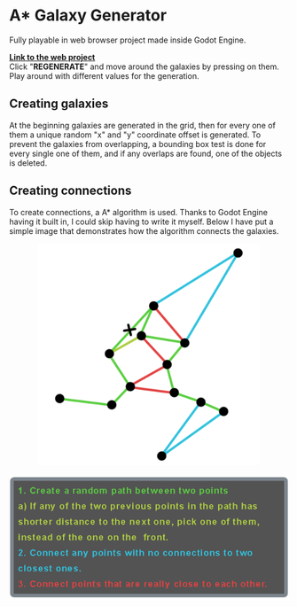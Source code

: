 # A* Galaxy Generator
Fully playable in web browser project made inside Godot Engine. <br>

**[Link to the web project](https://pick65.github.io/AStar-Galaxy-Generator/)** <br>
Click "**REGENERATE**" and move around the galaxies by pressing on them. <br>
Play around with different values for the generation.

## Creating galaxies

At the beginning galaxies are generated in the grid, then for every one of them
a unique random "x" and "y" coordinate offset is generated. To prevent the galaxies
from overlapping, a bounding box test is done for every single one of them,
and if any overlaps are found, one of the objects is deleted.

## Creating connections

To create connections, a A* algorithm is used. Thanks to Godot Engine having it built in,
I could skip having to write it myself. Below I have put a simple image that demonstrates
how the algorithm connects the galaxies. 
<p align="center">
  <img src="ConnectionAlgorithm.png" width="400" alt="Connection Algorith Image">
</p>
<p align="center">
  <img src="ConnectionAlgorithmExplanation.png" width="600" alt="Connection Algorith Explanation Image">
</p>
